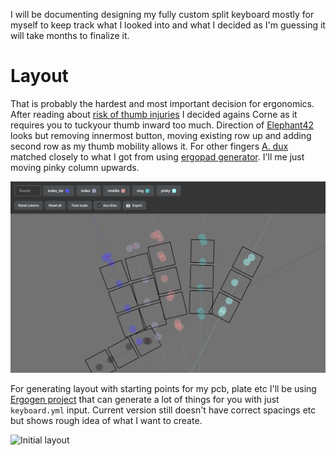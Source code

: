 I will be documenting designing my fully custom split keyboard mostly for myself to keep track what I looked into and what I decided as I'm guessing it will take months to finalize it.

# Layout

That is probably the hardest and most important decision for ergonomics. After reading about [risk of thumb injuries](https://getreuer.info/posts/keyboards/thumb-ergo/index.html) I decided agains Corne as it requires you to tuckyour thumb inward too much. Direction of [Elephant42](https://github.com/illness072/elephant42) looks but removing innermost button, moving existing row up and adding second row as my thumb mobility allows it. For other fingers [A. dux](https://github.com/tapioki/cephalopoda/tree/main/Architeuthis%20dux) matched closely to what I got from using [ergopad generator](https://pashutk.com/ergopad/). I'll me just moving pinky column upwards.

![Ergopad output](/Images/ergopad.jpg)

For generating layout with starting points for my pcb, plate etc I'll be using [Ergogen project](https://github.com/ergogen/ergogen) that can generate a lot of things for you with just `keyboard.yml` input. Current version still doesn't have correct spacings etc but shows rough idea of what I want to create.

![Initial layout](/Images/initial.dxf)
